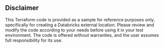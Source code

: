 ## Disclaimer

This Terraform code is provided as a sample for reference purposes only, specifically for creating a Databricks external location. Please review and modify the code according to your needs before using it in your test environment. The code is offered without warranties, and the user assumes full responsibility for its use.
